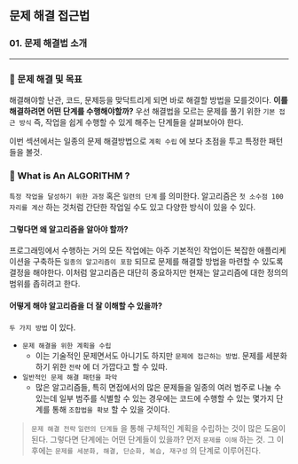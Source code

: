 ## 문제 해결 접근법

### 01. 문제 해결법 소개
---------------------------------------------

### 📌 문제 해결 및 목표

해결해야할 난관, 코드, 문제등을 맞닥트리게 되면 바로 해결할 방법을 모를것이다.
**이를 해결하려면 어떤 단계를 수행해야할까?**
우선 해결법을 모르는 문제를 풀기 위한 `기본 접근 방식` 즉, 작업을 쉽게 수행할 수 있게 해주는 단계들을 살펴보아야 한다.

이번 섹션에서는 일종의 문제 해결방법으로 `계획 수립` 에 보다 초점을 투고 특정한 패턴들을 볼것.

### 📌 What is An ALGORITHM ?

`특정 작업을 달성하기 위한 과정` 혹은 `일련의 단계` 를 의미한다.
알고리즘은 `첫 소수점 100자리를 계산` 하는 것처럼 간단한 작업일 수도 있고 다양한 방식이 있을 수 있다.

#### 그렇다면 왜 알고리즘을 알아야 할까?

프로그래밍에서 수행하는 거의 모든 작업에는 아주 기본적인 작업이든 복잡한 애플리케이션을 구축하든 `일종의 알고리즘이 포함` 되므로 문제를 해결할 방법을 마련할 수 있도록 결정을 해야한다. 이처럼 알고리즘은 대단히 중요하지만 현재는 알고리즘에 대한 정의의 범위를 좁히려고 한다.

#### 어떻게 해야 알고리즘을 더 잘 이해할 수 있을까?

`두 가지 방법` 이 있다.
- `문제 해결을 위한 계획을 수립`
  - 이는 기술적인 문제면서도 아니기도 하지만 `문제에 접근하는 방법`. 문제를 세분화하기 위한 `전략` 에 더 가깝다고 할 수 있따.
- `일반적인 문제 해결 패턴을 파악`
  - 많은 알고리즘들, 특히 면접에서의 많은 문제들을 일종의 여러 범주로 나눌 수 있는데 일부 범주를 식별할 수 있는 경우에는 코드에 수행할 수 있는 몇가지 단계를 통해 `조합법을 확보` 할 수 있을 것이다.
  
  
> `문제 해결 전략`
`일련의 단계들` 을 통해 구체적인 계획을 수립하는 것이 많은 도움이 된다.
그렇다면 단계에는 어떤 단계들이 있을까?
먼저 `문제를 이해` 하는 것. 그 이후에는 `문제를 세분화, 해결, 단순화, 복습, 재구성` 의 단계로 이루어진다.
  